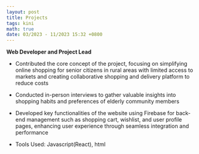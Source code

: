 ```yaml
---
layout: post
title: Projects
tags: kini
math: true
date: 03/2023 - 11/2023 15:32 +0800
---
```



**Web Developer and Project Lead**

- Contributed the core concept of the project, focusing on simplifying online shopping for senior citizens in rural areas with limited access to markets and creating collaborative shopping and delivery platform to reduce costs

- Conducted in-person interviews to gather valuable insights into shopping habits and preferences of elderly community members

- Developed key functionalities of the website using Firebase for back-end management such as shopping cart, wishlist, and user profile pages, enhancing user experience through seamless integration and performance

- Tools Used: Javascript(React), html
